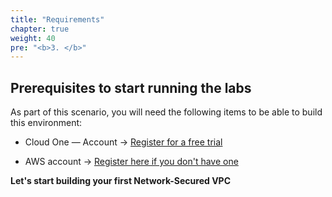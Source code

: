 ```yaml
---
title: "Requirements"
chapter: true
weight: 40
pre: "<b>3. </b>"
---
```


## Prerequisites to start running the labs

As part of this scenario, you will need the following items to be able to build this environment:

- Cloud One — Account -> [Register for a free trial](https://cloudone.trendmicro.com/SignUp.screen#)

- AWS account -> [Register here if you don't have one](https://portal.aws.amazon.com/billing/signup#/start)

**Let's start building your first Network-Secured VPC**
